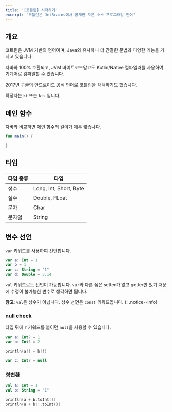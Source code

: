 ```yaml
---
title: '[코틀린] 시작하기'
excerpt: '코틀린은 JetBrains에서 공개한 오픈 소스 프로그래밍 언어'
---
```


## 개요

코트린은 JVM 기반의 언어이며, Java와 유사하나 더 간결한 문법과 다양한 기능을 가지고 있습니다.

자바와 100% 호환되고, JVM 바이트코드말고도 Kotlin/Native 컴파일러를 사용하여 기계어로 컴파일할 수 있습니다.

2017년 구글의 안드로이드 공식 언어로 코틀린을 채택하기도 했습니다.

확장자는 `kt` 또는 `kts` 입니다.

## 메인 함수

자바와 비교하면 메인 함수의 길이가 매우 짧습니다.

```kotlin
fun main() {

}
```

## 타입

| 타입 종류 | 타입                   |
| --------- | ---------------------- |
| 정수      | Long, Int, Short, Byte |
| 실수      | Double, FLoat          |
| 문자      | Char                   |
| 문자열    | String                 |

## 변수 선언

`var` 키워드를 사용하여 선언합니다.

```kotlin
var a: Int = 1
var b = 1
var c: String = "1"
var d: Double = 3.14
```

`val` 키워드로도 선언이 가능합니다. `var`와 다른 점은 setter가 없고 getter만 있기 때문에 수정이 불가능한 변수로 생각하면 됩니다.

**참고**: `val`은 상수가 아닙니다. 상수 선언은 `const` 키워드입니다.
{: .notice--info}

### null check

타입 뒤에 `?` 키워드를 붙이면 `null`을 사용할 수 있습니다.

```kotlin
var a: Int? = 1
var b: Int? = 2

println(a!! + b!!)

var c: Int? = null
```

### 형변환

```kotlin
val a: Int = 1
val b: String = "1"

println(a + b.toInt())
println(a + b!!.toInt())
```
